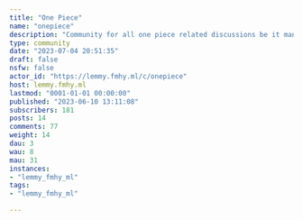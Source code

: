 ```yaml
---
title: "One Piece" 
name: "onepiece"
description: "Community for all one piece related discussions be it manga, anime, art or merchandise"
type: community
date: "2023-07-04 20:51:35"
draft: false
nsfw: false
actor_id: "https://lemmy.fmhy.ml/c/onepiece"
host: lemmy.fmhy.ml
lastmod: "0001-01-01 00:00:00"
published: "2023-06-10 13:11:08"
subscribers: 181
posts: 14
comments: 77
weight: 14
dau: 3
wau: 8
mau: 31
instances:
- "lemmy_fmhy_ml"
tags: 
- "lemmy_fmhy_ml"

---
```

